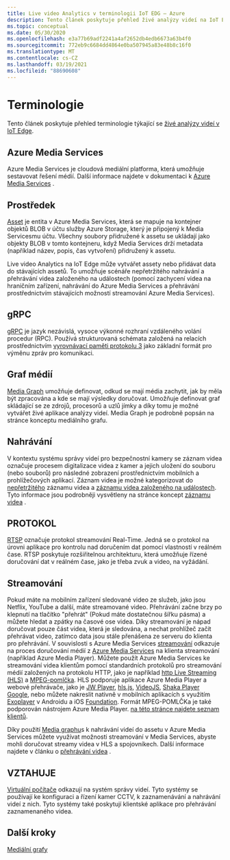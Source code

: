 ```yaml
---
title: Live video Analytics v terminologii IoT EDG – Azure
description: Tento článek poskytuje přehled živé analýzy videí na IoT Edge terminologii.
ms.topic: conceptual
ms.date: 05/30/2020
ms.openlocfilehash: e3a77b69adf2241a4af2652db4edb6673a63b4f0
ms.sourcegitcommit: 772eb9c6684dd4864e0ba507945a83e48b8c16f0
ms.translationtype: MT
ms.contentlocale: cs-CZ
ms.lasthandoff: 03/19/2021
ms.locfileid: "88690608"
---
```

# <a name="terminology"></a>Terminologie

Tento článek poskytuje přehled terminologie týkající se [živé analýzy videí v IoT Edge](overview.md).

## <a name="azure-media-services"></a>Azure Media Services

Azure Media Services je cloudová mediální platforma, která umožňuje sestavovat řešení médií. Další informace najdete v dokumentaci k [Azure Media Services](../latest/media-services-overview.md) .

## <a name="asset"></a>Prostředek

[Asset](../latest/assets-concept.md) je entita v Azure Media Services, která se mapuje na kontejner objektů BLOB v účtu služby Azure Storage, který je připojený k Media Servicesmu účtu. Všechny soubory přidružené k assetu se ukládají jako objekty BLOB v tomto kontejneru, když Media Services drží metadata (například název, popis, čas vytvoření) přidružený k assetu.

Live video Analytics na IoT Edge může vytvářet assety nebo přidávat data do stávajících assetů. To umožňuje scénáře nepřetržitého nahrávání a přehrávání videa založeného na událostech (pomocí zachycení videa na hraničním zařízení, nahrávání do Azure Media Services a přehrávání prostřednictvím stávajících možností streamování Azure Media Services).

## <a name="grpc"></a>gRPC

[gRPC](https://grpc.io/docs/guides/) je jazyk nezávislá, vysoce výkonné rozhraní vzdáleného volání procedur (RPC). Používá strukturovaná schémata založená na relacích prostřednictvím [vyrovnávací paměti protokolu 3](https://developers.google.com/protocol-buffers/docs/proto3) jako základní formát pro výměnu zpráv pro komunikaci.

## <a name="media-graph"></a>Graf médií

[Media Graph](media-graph-concept.md) umožňuje definovat, odkud se mají média zachytit, jak by měla být zpracována a kde se mají výsledky doručovat. Umožňuje definovat graf skládající se ze zdrojů, procesorů a uzlů jímky a díky tomu je možné vytvářet živé aplikace analýzy videí. Media Graph je podrobně popsán na stránce konceptu mediálního grafu.

## <a name="recording"></a>Nahrávání

V kontextu systému správy videí pro bezpečnostní kamery se záznam videa označuje procesem digitalizace videa z kamer a jejich uložení do souboru (nebo souborů) pro následné zobrazení prostřednictvím mobilních a prohlížečových aplikací. Záznam videa je možné kategorizovat do [nepřetržitého](continuous-video-recording-concept.md) záznamu videa a [záznamu videa založeného na událostech](event-based-video-recording-concept.md). Tyto informace jsou podrobněji vysvětleny na stránce koncept [záznamu videa](video-recording-concept.md) .

## <a name="rtsp"></a>PROTOKOL

[RTSP](https://tools.ietf.org/html/rfc2326) označuje protokol streamování Real-Time. Jedná se o protokol na úrovni aplikace pro kontrolu nad doručením dat pomocí vlastností v reálném čase. RTSP poskytuje rozšiřitelnou architekturu, která umožňuje řízené doručování dat v reálném čase, jako je třeba zvuk a video, na vyžádání. 

## <a name="streaming"></a>Streamování

Pokud máte na mobilním zařízení sledované video ze služeb, jako jsou Netflix, YouTube a další, máte streamované video. Přehrávání začne brzy po klepnutí na tlačítko "přehrát" (Pokud máte dostatečnou šířku pásma) a můžete hledat a zpátky na časové ose videa. Díky streamování je nápad doručovat pouze část videa, která je sledována, a nechat prohlížeč začít přehrávat video, zatímco data jsou stále přenášena ze serveru do klienta pro přehrávání. V souvislosti s Azure Media Services [streamování](https://en.wikipedia.org/wiki/Streaming_media) odkazuje na proces doručování médií z [Azure Media Services](../azure-media-player/azure-media-player-overview.md) na klienta streamování (například Azure Media Player). Můžete použít Azure Media Services ke streamování videa klientům pomocí standardních protokolů pro streamování médií založených na protokolu HTTP, jako je například [http Live Streaming (HLS)](https://developer.apple.com/streaming/) a [MPEG-pomlčka](https://dashif.org/about/). HLS podporuje aplikace Azure Media Player a webové přehrávače, jako je [JW Player](https://www.jwplayer.com/), [hls.js](https://github.com/video-dev/hls.js/), [VideoJS](https://videojs.com/), [Shaka Player Google](https://github.com/google/shaka-player), nebo můžete nakreslit nativně v mobilních aplikacích s využitím [Exoplayer](https://github.com/google/ExoPlayer) v Androidu a iOS [Foundation](https://developer.apple.com/av-foundation/). Formát MPEG-POMLČKa je také podporován nástrojem Azure Media Player. [na této stránce najdete seznam klientů](https://dashif.org/clients/). 

Díky použití [Media graphu](#media-graph)s k nahrávání videí do assetu v Azure Media Services můžete využívat možnosti streamování v Media Services, abyste mohli doručovat streamy videa v HLS a spojovníkech. Další informace najdete v článku o [přehrávání videa](video-playback-concept.md) .

## <a name="vms"></a>VZTAHUJE

[Virtuální počítače](https://en.wikipedia.org/wiki/Video_management_system) odkazují na systém správy videí. Tyto systémy se používají ke konfiguraci a řízení kamer CCTV, k zaznamenávání a nahrávání videí z nich. Tyto systémy také poskytují klientské aplikace pro přehrávání zaznamenaného videa.

## <a name="next-steps"></a>Další kroky

[Mediální grafy](media-graph-concept.md)

